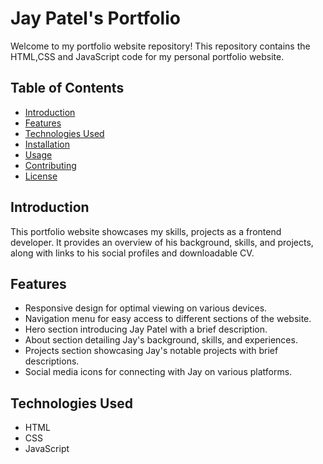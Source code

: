 # Jay Patel's Portfolio

Welcome to my portfolio website repository! This repository contains the HTML,CSS and JavaScript code for my personal portfolio website.

## Table of Contents
- [Introduction](#introduction)
- [Features](#features)
- [Technologies Used](#technologies-used)
- [Installation](#installation)
- [Usage](#usage)
- [Contributing](#contributing)
- [License](#license)

## Introduction

This portfolio website showcases my skills, projects as a frontend developer. It provides an overview of his background, skills, and projects, along with links to his social profiles and downloadable CV.

## Features

- Responsive design for optimal viewing on various devices.
- Navigation menu for easy access to different sections of the website.
- Hero section introducing Jay Patel with a brief description.
- About section detailing Jay's background, skills, and experiences.
- Projects section showcasing Jay's notable projects with brief descriptions.
- Social media icons for connecting with Jay on various platforms.

## Technologies Used

- HTML
- CSS
- JavaScript


